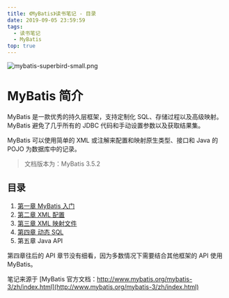 ```yaml
---
title: 《MyBatis》读书笔记 - 目录
date: 2019-09-05 23:59:59
tags: 
  - 读书笔记
  - MyBatis
top: true
---
```


![mybatis-superbird-small.png](https://i.loli.net/2019/09/05/BjHJCbY6luQPnhK.png)

<!-- More -->

# MyBatis 简介

MyBatis 是一款优秀的持久层框架，支持定制化 SQL、存储过程以及高级映射。MyBatis 避免了几乎所有的 JDBC 代码和手动设置参数以及获取结果集。

MyBatis 可以使用简单的 XML 或注解来配置和映射原生类型、接口和 Java 的 POJO 为数据库中的记录。

> 文档版本为：MyBatis 3.5.2

<!-- More -->

## 目录

1. [第一章 MyBatis 入门](../../../../../09/05/读书笔记/《MyBatis》/1_入门/)
2. [第二章 XML 配置](../../../../../09/05/读书笔记/《MyBatis》/2_XML配置/)
3. [第三章 XML 映射文件](../../../../../09/05/读书笔记/《MyBatis》/3_XML映射文件/)
4. [第四章 动态 SQL](../../../../../09/05/读书笔记/《MyBatis》/4_动态SQL/)
5. 第五章 Java API

第四章往后的 API 章节没有细看，因为多数情况下需要结合其他框架的 API 使用 MyBatis。

笔记来源于 [MyBatis 官方文档：http://www.mybatis.org/mybatis-3/zh/index.html](http://www.mybatis.org/mybatis-3/zh/index.html)